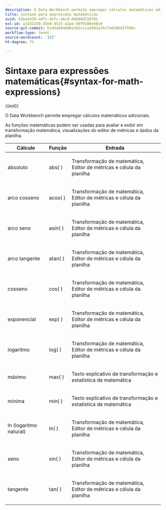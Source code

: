 ```yaml
---
description: O Data Workbench permite empregar cálculos matemáticos adicionais.
title: Sintaxe para expressões matemáticas
uuid: 63eee559-edfc-4efc-a6c8-66689d156701
exl-id: a1433258-d3e8-4515-a1ae-00f9108e98c0
source-git-commit: b1dda69a606a16dccca30d2a74c7e63dbd27936c
workflow-type: tm+mt
source-wordcount: '152'
ht-degree: 7%

---
```


# Sintaxe para expressões matemáticas{#syntax-for-math-expressions}

{{eol}}

O Data Workbench permite empregar cálculos matemáticos adicionais.

As funções matemáticas podem ser usadas para avaliar e exibir em transformação matemática, visualizações do editor de métricas e dados da planilha.

<table id="table_B2A4F9D5938D4756A81ACF6F4D77E63D"> 
 <thead> 
  <tr> 
   <th colname="col1" class="entry"> Cálculo </th> 
   <th colname="col02" class="entry"> Função </th> 
   <th colname="col2" class="entry"> Entrada </th> 
  </tr> 
 </thead>
 <tbody> 
  <tr> 
   <td colname="col1"> <p>absoluto </p> </td> 
   <td colname="col02"> <p>abs( ) </p> </td> 
   <td colname="col2"> <p>Transformação de matemática, Editor de métricas e célula da planilha </p> </td> 
  </tr> 
  <tr> 
   <td colname="col1"> <p>arco cosseno </p> </td> 
   <td colname="col02"> <p>acos( ) </p> </td> 
   <td colname="col2"> <p>Transformação de matemática, Editor de métricas e célula da planilha </p> </td> 
  </tr> 
  <tr> 
   <td colname="col1"> <p>arco seno </p> </td> 
   <td colname="col02"> <p>asin( ) </p> </td> 
   <td colname="col2"> <p>Transformação de matemática, Editor de métricas e célula da planilha </p> </td> 
  </tr> 
  <tr> 
   <td colname="col1"> <p>arco tangente </p> </td> 
   <td colname="col02"> <p>atan( ) </p> </td> 
   <td colname="col2"> <p>Transformação de matemática, Editor de métricas e célula da planilha </p> </td> 
  </tr> 
  <tr> 
   <td colname="col1"> <p>cosseno </p> </td> 
   <td colname="col02"> <p>cos( ) </p> </td> 
   <td colname="col2"> <p>Transformação de matemática, Editor de métricas e célula da planilha </p> </td> 
  </tr> 
  <tr> 
   <td colname="col1"> <p> exponencial </p> </td> 
   <td colname="col02"> <p>exp( ) </p> </td> 
   <td colname="col2"> <p>Transformação de matemática, Editor de métricas e célula da planilha </p> </td> 
  </tr> 
  <tr> 
   <td colname="col1"> <p>logaritmo </p> </td> 
   <td colname="col02"> <p>log( ) </p> </td> 
   <td colname="col2"> <p>Transformação de matemática, Editor de métricas e célula da planilha </p> </td> 
  </tr> 
  <tr> 
   <td colname="col1"> <p>máximo </p> </td> 
   <td colname="col02"> <p>max( ) </p> </td> 
   <td colname="col2"> <p>Texto explicativo de transformação e estatística de matemática </p> </td> 
  </tr> 
  <tr> 
   <td colname="col1"> <p>mínima </p> </td> 
   <td colname="col02"> <p>min( ) </p> </td> 
   <td colname="col2"> <p>Texto explicativo de transformação e estatística de matemática </p> </td> 
  </tr> 
  <tr> 
   <td colname="col1"> <p>ln (logaritmo natural) </p> </td> 
   <td colname="col02"> <p>ln( ) </p> </td> 
   <td colname="col2"> <p>Transformação de matemática, Editor de métricas e célula da planilha </p> </td> 
  </tr> 
  <tr> 
   <td colname="col1"> <p>seno </p> </td> 
   <td colname="col02"> <p>sin( ) </p> </td> 
   <td colname="col2"> <p>Transformação de matemática, Editor de métricas e célula da planilha </p> </td> 
  </tr> 
  <tr> 
   <td colname="col1"> <p>tangente </p> </td> 
   <td colname="col02"> <p>tan( ) </p> </td> 
   <td colname="col2"> <p>Transformação de matemática, Editor de métricas e célula da planilha </p> </td> 
  </tr> 
 </tbody> 
</table>
